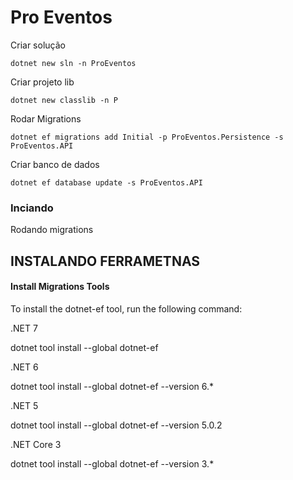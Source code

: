 # Pro Eventos


Criar solução
```
dotnet new sln -n ProEventos
```


Criar projeto lib
```
dotnet new classlib -n P
```

Rodar Migrations
```
dotnet ef migrations add Initial -p ProEventos.Persistence -s ProEventos.API
```


Criar banco de dados 
```
dotnet ef database update -s ProEventos.API
```



### Inciando


Rodando migrations




## INSTALANDO FERRAMETNAS

#### Install Migrations Tools



To install the dotnet-ef tool, run the following command:

.NET 7

dotnet tool install --global dotnet-ef

.NET 6

dotnet tool install --global dotnet-ef --version 6.*

.NET 5

dotnet tool install --global dotnet-ef --version 5.0.2

.NET Core 3

dotnet tool install --global dotnet-ef --version 3.*
